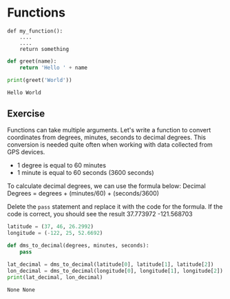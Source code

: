 # Functions

```
def my_function():
    ....
    ....
    return something
```


```python
def greet(name):
    return 'Hello ' + name

print(greet('World'))
```

    Hello World


## Exercise

Functions can take multiple arguments. Let's write a function to convert coordinates from degrees, minutes, seconds to decimal degrees. This conversion is needed quite often when working with data collected from GPS devices.

- 1 degree is equal to 60 minutes
- 1 minute is equal to 60 seconds (3600 seconds)

To calculate decimal degrees, we can use the formula below:
Decimal Degrees = degrees + (minutes/60) + (seconds/3600)

Delete the `pass` statement and replace it with the code for the formula. If the code is correct, you should see the result 37.773972 -121.568703


```python
latitude = (37, 46, 26.2992)
longitude = (-122, 25, 52.6692)

def dms_to_decimal(degrees, minutes, seconds):
    pass

lat_decimal = dms_to_decimal(latitude[0], latitude[1], latitude[2])
lon_decimal = dms_to_decimal(longitude[0], longitude[1], longitude[2])
print(lat_decimal, lon_decimal)
```

    None None



```python

```
